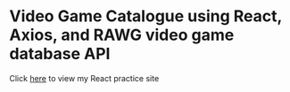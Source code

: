 # Video Game Catalogue using React, Axios, and RAWG video game database API

Click [here](https://noahmiller4.github.io/video-game-catalogue/) to view my 
React practice site